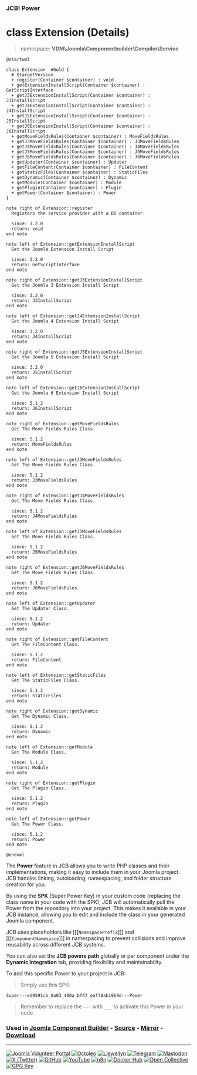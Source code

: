 ### JCB! Power
# class Extension (Details)
> namespace: **VDM\Joomla\Componentbuilder\Compiler\Service**

```uml
@startuml

class Extension  #Gold {
  # $targetVersion
  + register(Container $container) : void
  + getExtensionInstallScript(Container $container) : GetScriptInterface
  + getJ3ExtensionInstallScript(Container $container) : J3InstallScript
  + getJ4ExtensionInstallScript(Container $container) : J4InstallScript
  + getJ5ExtensionInstallScript(Container $container) : J5InstallScript
  + getJ6ExtensionInstallScript(Container $container) : J6InstallScript
  + getMoveFieldsRules(Container $container) : MoveFieldsRules
  + getJ3MoveFieldsRules(Container $container) : J3MoveFieldsRules
  + getJ4MoveFieldsRules(Container $container) : J4MoveFieldsRules
  + getJ5MoveFieldsRules(Container $container) : J5MoveFieldsRules
  + getJ6MoveFieldsRules(Container $container) : J6MoveFieldsRules
  + getUpdater(Container $container) : Updater
  + getFileContent(Container $container) : FileContent
  + getStaticFiles(Container $container) : StaticFiles
  + getDynamic(Container $container) : Dynamic
  + getModule(Container $container) : Module
  + getPlugin(Container $container) : Plugin
  + getPower(Container $container) : Power
}

note right of Extension::register
  Registers the service provider with a DI container.

  since: 3.2.0
  return: void
end note

note left of Extension::getExtensionInstallScript
  Get the Joomla Extension Install Script

  since: 3.2.0
  return: GetScriptInterface
end note

note right of Extension::getJ3ExtensionInstallScript
  Get the Joomla 3 Extension Install Script

  since: 3.2.0
  return: J3InstallScript
end note

note left of Extension::getJ4ExtensionInstallScript
  Get the Joomla 4 Extension Install Script

  since: 3.2.0
  return: J4InstallScript
end note

note right of Extension::getJ5ExtensionInstallScript
  Get the Joomla 5 Extension Install Script

  since: 3.2.0
  return: J5InstallScript
end note

note left of Extension::getJ6ExtensionInstallScript
  Get the Joomla 6 Extension Install Script

  since: 5.1.2
  return: J6InstallScript
end note

note right of Extension::getMoveFieldsRules
  Get The Move Fields Rules Class.

  since: 5.1.2
  return: MoveFieldsRules
end note

note left of Extension::getJ3MoveFieldsRules
  Get The Move Fields Rules Class.

  since: 5.1.2
  return: J3MoveFieldsRules
end note

note right of Extension::getJ4MoveFieldsRules
  Get The Move Fields Rules Class.

  since: 5.1.2
  return: J4MoveFieldsRules
end note

note left of Extension::getJ5MoveFieldsRules
  Get The Move Fields Rules Class.

  since: 5.1.2
  return: J5MoveFieldsRules
end note

note right of Extension::getJ6MoveFieldsRules
  Get The Move Fields Rules Class.

  since: 5.1.2
  return: J6MoveFieldsRules
end note

note left of Extension::getUpdater
  Get The Updater Class.

  since: 5.1.2
  return: Updater
end note

note right of Extension::getFileContent
  Get The FileContent Class.

  since: 5.1.2
  return: FileContent
end note

note left of Extension::getStaticFiles
  Get The StaticFiles Class.

  since: 5.1.2
  return: StaticFiles
end note

note right of Extension::getDynamic
  Get The Dynamic Class.

  since: 5.1.2
  return: Dynamic
end note

note left of Extension::getModule
  Get The Module Class.

  since: 5.1.2
  return: Module
end note

note right of Extension::getPlugin
  Get The Plugin Class.

  since: 5.1.2
  return: Plugin
end note

note left of Extension::getPower
  Get The Power Class.

  since: 5.1.2
  return: Power
end note

@enduml
```

The **Power** feature in JCB allows you to write PHP classes and their implementations,
making it easy to include them in your Joomla project. JCB handles linking, autoloading,
namespacing, and folder structure creation for you.

By using the **SPK** (Super Power Key) in your custom code (replacing the class name
in your code with the SPK), JCB will automatically pull the Power from the repository
into your project. This makes it available in your JCB instance, allowing you to edit
and include the class in your generated Joomla component.

JCB uses placeholders like [[[`NamespacePrefix`]]] and [[[`ComponentNamespace`]]] in
namespacing to prevent collisions and improve reusability across different JCB systems.

You can also set the **JCB powers path** globally or per component under the
**Dynamic Integration** tab, providing flexibility and maintainability.

To add this specific Power to your project in JCB:

> Simply use this SPK:
```
Super---ed9591cb_0a03_400a_bf47_eaf78ab19b9d---Power
```
> Remember to replace the `---` with `___` to activate this Power in your code.

### Used in [Joomla Component Builder](https://www.joomlacomponentbuilder.com) - [Source](https://git.vdm.dev/joomla/Component-Builder) - [Mirror](https://github.com/vdm-io/Joomla-Component-Builder) - [Download](https://git.vdm.dev/joomla/pkg-component-builder/releases)

---
[![Joomla Volunteer Portal](https://img.shields.io/badge/-Joomla-gold?logo=joomla)](https://volunteers.joomla.org/joomlers/1396-llewellyn-van-der-merwe "Join Llewellyn on the Joomla Volunteer Portal: Shaping the Future Together!") [![Octoleo](https://img.shields.io/badge/-Octoleo-black?logo=linux)](https://git.vdm.dev/octoleo "--quiet") [![Llewellyn](https://img.shields.io/badge/-Llewellyn-ffffff?logo=gitea)](https://git.vdm.dev/Llewellyn "Collaborate and Innovate with Llewellyn on Git: Building a Better Code Future!") [![Telegram](https://img.shields.io/badge/-Telegram-blue?logo=telegram)](https://t.me/Joomla_component_builder "Join Llewellyn and the Community on Telegram: Building Joomla Components Together!") [![Mastodon](https://img.shields.io/badge/-Mastodon-9e9eec?logo=mastodon)](https://joomla.social/@llewellyn "Connect and Engage with Llewellyn on Joomla Social: Empowering Communities, One Post at a Time!") [![X (Twitter)](https://img.shields.io/badge/-X-black?logo=x)](https://x.com/llewellynvdm "Join the Conversation with Llewellyn on X: Where Ideas Take Flight!") [![GitHub](https://img.shields.io/badge/-GitHub-181717?logo=github)](https://github.com/Llewellynvdm "Build, Innovate, and Thrive with Llewellyn on GitHub: Turning Ideas into Impact!") [![YouTube](https://img.shields.io/badge/-YouTube-ff0000?logo=youtube)](https://www.youtube.com/@OctoYou "Explore, Learn, and Create with Llewellyn on YouTube: Your Gateway to Inspiration!") [![n8n](https://img.shields.io/badge/-n8n-black?logo=n8n)](https://n8n.io/creators/octoleo "Effortless Automation and Impactful Workflows with Llewellyn on n8n!") [![Docker Hub](https://img.shields.io/badge/-Docker-grey?logo=docker)](https://hub.docker.com/u/llewellyn "Llewellyn on Docker: Containerize Your Creativity!") [![Open Collective](https://img.shields.io/badge/-Donate-green?logo=opencollective)](https://opencollective.com/joomla-component-builder "Donate towards JCB: Help Llewellyn financially so he can continue developing this great tool!") [![GPG Key](https://img.shields.io/badge/-GPG-blue?logo=gnupg)](https://git.vdm.dev/Llewellyn/gpg "Unlock Trust and Security with Llewellyn's GPG Key: Your Gateway to Verified Connections!")